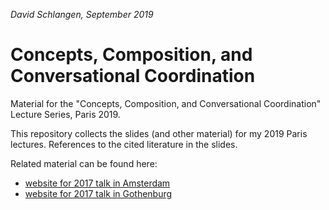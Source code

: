 *David Schlangen, September 2019*

# Concepts, Composition, and Conversational Coordination

Material for the "Concepts, Composition, and Conversational Coordination" Lecture Series, Paris 2019.

This repository collects the slides (and other material) for my 2019 Paris lectures. References to the cited literature in the slides.

Related material can be found here:

* [website for 2017 talk in Amsterdam](http://dsg-bielefeld.de/talks/amsterdam-2017/)
* [website for 2017 talk in Gothenburg](http://dsg-bielefeld.de/talks/gothenburg-2017/)
